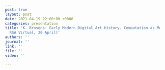 ```yaml
---
post: true
layout: post
date: 2021-04-19 22:00:00 +0000
categories: presentation
title: 'K. Brosens: Early Modern Digital Art History. Computation as Methodology (Roundtable
  RSA Virtual, 20 April)'
authors: ''
journal: ''
link: ''
file: ''
video: ''

---
```

